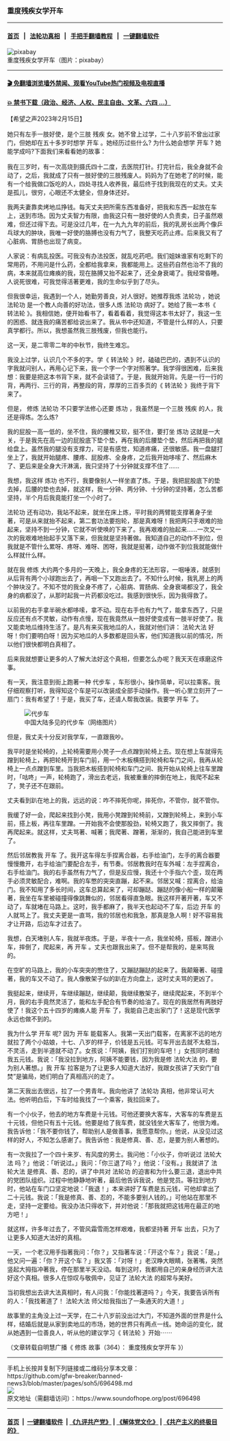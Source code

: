 ### 重度残疾女学开车
------------------------

#### [首页](https://github.com/gfw-breaker/banned-news3/blob/master/README.md) &nbsp;&nbsp;|&nbsp;&nbsp; [法轮功真相](https://github.com/begood0513/basic/blob/master/README.md)  &nbsp;&nbsp;|&nbsp;&nbsp; [手把手翻墙教程](https://github.com/gfw-breaker/guides/wiki)  &nbsp;&nbsp;|&nbsp;&nbsp; [一键翻墙软件](https://github.com/gfw-breaker/nogfw/blob/master/README.md)  



<div><img alt="pixabay" src="https://img.soundofhope.org/2023-02/avenue-7152371_1280-1676500220251.jpg"/>
<br/><figcaption class="caption">
 重度残疾女学开车（图片：pixabay）
</figcaption></div><hr/>

#### [ 🎬  免翻墙浏览墙外禁闻、观看YouTube热门视频及电视直播](https://github.com/gfw-breaker/HelloWorld)

#### [ 💥  禁书下载（政治、经济、人权、民主自由、文革、六四 ...）](https://github.com/gfw-breaker/books/blob/master/README.md)

<div><div class="Content__Wrapper sc-1bvya0-0 elmmKw article_body" data-checkusr="" itemprop="articleBody">
 <div id="post_place_1">
 </div>
 <p class="meta-top">
  <span class="meta">
   【希望之声2023年2月15日】
  </span>
 </p>
 <p class="Normal1" style="margin-top:16px;margin-bottom:16px">
  她只有左手一肢好使，是个三肢
  <ok href="/term/143588">
   残疾
  </ok>
  女。她不曾上过学，二十八岁前不曾出过家门，但她却在五十多岁时想学
  <ok href="/term/59023">
   开车
  </ok>
  。她经历过些什么? 为什么她会想学
  <ok href="/term/59023">
   开车
  </ok>
  ? 她能学成吗?下面我们来看看她的故事：
 </p>
 <p>
  我在三岁时，有一次高烧到摄氏四十二度，去医院打针。打完针后，我全身就不会动了，之后，我就成了只有一肢好使的三肢残废人。妈妈为了在她老了的时候，能有一个给我做口饭吃的人，四处寻找人收养我，最后终于找到我现在的丈夫。丈夫是孤儿，很穷，心眼还不太健全，但身体还好。
 </p>
 <p>
  我两夫妻靠卖烤地瓜挣钱。每天丈夫把所需东西准备好，把我和东西一起放在车上，送到市场。因为丈夫智力有限，由我这只有一肢好使的人负责卖，日子虽然艰难，但还过得下去。可是没过几年，在一九九九年的前后，我的乳房长出两个像乒乓球大的肿块，我唯一好使的胳膊也没有力气了，我整天吃药止疼。后来我又有了心脏病、胃肠也出现了病变。
 </p>
 <p>
  人家说：有病乱投医。可我没有办法投医，就乱吃药吧。我们姐妹谁家有吃剩下的常用药，不用问是什么药，全都给我拿来，我都能用上。这些药自然也治不了我的病，本来就高位瘫痪的我，现在胳膊又抬不起来了，还全身衰竭了。我经常昏睡。人说死很难，可我觉得活著更难，我的生命似乎到了尽头。
 </p>
 <p>
  但我很幸运，我遇到一个人，她勤劳善良，对人很好。她推荐我炼
  <ok href="/term/968">
   法轮功
  </ok>
  ，她说
  <ok href="/term/968">
   法轮功
  </ok>
  是一个教人向善的好功法，很多人炼
  <ok href="/term/968">
   法轮功
  </ok>
  病好了。她给了我一本书《
  <ok href="/term/4799">
   转法轮
  </ok>
  》。我相信她，便开始看书了，看着看着，我觉得这本书太好了，我这一生的困惑、就连我的痛苦都给说出来了。我从书中还知道，不管是什么样的人，只要真学都行。所以，我想虽然我三肢残废，但我也能行。
 </p>
 <p>
  这一天，是二零零二年的中秋节，我终生难忘。
 </p>
 <p>
  我没上过学，认识几个不多的字。学《
  <ok href="/term/4799">
   转法轮
  </ok>
  》时，磕磕巴巴的，遇到不认识的字我就问别人，再用心记下来，我一个字一个字对照著学。我学得很困难，后来我想：我要是把这本书背下来，就不会读错了。于是，我就开始背。先是一行一行的背，再两行、三行的背，再整段的背，厚厚的三百多页的《
  <ok href="/term/4799">
   转法轮
  </ok>
  》我终于背下来了。
 </p>
 <p>
  但是，
  <ok href="/term/554195">
   修炼
  </ok>
  <ok href="/term/968">
   法轮功
  </ok>
  不只要学法修心还要
  <ok href="/term/351703">
   炼功
  </ok>
  ，我虽然是一个三肢
  <ok href="/term/143588">
   残疾
  </ok>
  的人，我还是得炼。怎么炼?
 </p>
 <p>
  我的屁股一高一低的，坐不住，我的腰椎又软，挺不住，要打坐
  <ok href="/term/351703">
   炼功
  </ok>
  这就是一大关，于是我先在高一边的屁股底下垫个垫，再在我的后腰垫个垫，然后再把我的腿给盘上。虽然我的腿没有支撑力，可是有感觉，知道疼痛，还很敏感。我一盘腿打坐上了，我就开始腿疼、腰疼、屁股疼、全身疼，之后我开始哆嗦了、然后麻木了、更后来是全身大汗淋漓，我只坚持了十分钟就支撑不住了......
 </p>
 <p>
  我想，我这样
  <ok href="/term/351703">
   炼功
  </ok>
  也不行，我要像别人一样坐直了炼。于是，我把屁股底下的垫去掉，后腰的垫也去掉，就这样，我一分钟、两分钟、十分钟的坚持著，怎么苦都坚持，半个月后我竟能打坐一个小时了。
 </p>
 <p>
  <ok href="/term/968">
   法轮功
  </ok>
  还有动功，我站不起来，就坐在床上炼，平时我的两臂能支撑著身子坐著，可是从来就抬不起来，第二套功法要抱轮，那是真难呀！我把两只手艰难的抬起来，坚持不到一分钟，它就不听使唤的下来了。我再艰难的抬起来......一次又一次的我艰难地抬起手又落下来，但我就是坚持著做。我知道自己的动作不到位，但我就是不管什么累呀、疼呀、难呀、困呀，我就是挺著，动作做不到位我就能做什么样就什么样。
 </p>
 <p>
  就在我
  <ok href="/term/554195">
   修炼
  </ok>
  大约两个多月的一天晚上，我全身疼的无法形容，一咽唾液，就感到从后背有两个小球跑出去了，再咽一下又跑出去了。不知什么时候，我乳房上的两个肿块没了。不知不觉的我全身不疼了，心脏病、胃肠病、全身衰竭都没了，我全身的病都没了，从那时起我一片药都没吃过。我感到很快乐，因为我得救了。
 </p>
 <p>
  以前我的右手拿半碗水都哆嗦，拿不动。现在右手也有力气了，能拿东西了，只是反应还有点不灵敏，动作有点慢，现在我竟然从一肢好使变成有一肢半好使了。我又能卖地瓜维持生活了。是凡有来买我地瓜的人，我就对他们讲：
  <ok href="/term/8055">
   法轮大法
  </ok>
  好呀！你们要明白呀！因为买地瓜的人多数都是回头客，他们知道我以前的情况，所以他们很快都明白真相了。
 </p>
 <p>
  后来我就想要让更多的人了解大法好这个真相，但要怎么办呢？我天天在琢磨这件事。
 </p>
 <p>
  有一天，我注意到街上跑著一种
  <ok href="/term/839433">
   代步车
  </ok>
  ，车形很小，操作简单，可以拉乘客。我仔细观察打听，我得知这个车是可以改装成全部手动操作。我一听心里立刻开了一扇门：我有希望了！于是，我买了车，还请人帮我改装。我要学
  <ok href="/term/59023">
   开车
  </ok>
  了。
 </p>
 <figure class="OImage__StyledFigure-sc-1lfley0-0 jWYblU">
  <img alt="代步车" src="https://img.soundofhope.org/2023-02/28-200h21p440q7-1676500105645.jpg"/>
  <br/><figcaption>
   中国大陆多见的代步车（网络图片）
  </figcaption>
 </figure>
 <p>
  但是，我丈夫十分反对我学车，一直跟我吵。
 </p>
 <p>
  我平时是坐轮椅的，上轮椅需要用小凳子一点点蹭到轮椅上去。现在想上车就得先蹭到轮椅上，再把轮椅开到车门前，用一个木板横搭到轮椅和车门之间，我再从轮椅上一点点蹭到车里。当我把木板搭到轮椅和车门之间、我开始从轮椅上往车里蹭时，「咕咚」一声，轮椅跑了，滑出去老远，我被重重的摔倒在地上，我爬不起来了，凳子还不在跟前。
 </p>
 <p>
  丈夫看到趴在地上的我，远远的说：咋不摔死你呢，摔死你，不管你，就不管你。
 </p>
 <p>
  我缓了好一会，爬起来找到小凳，我用小凳蹭到轮椅前，又蹭到轮椅上，来到小车前，搭上板，再往车里蹭。一开始我不会使那股劲，轮椅又跑了，我又摔倒了。我再爬起来。就这样，丈夫骂著、喊著；我爬著、蹭著，渐渐的，我自己能进到车里了。
 </p>
 <p>
  然后邻居教我
  <ok href="/term/59023">
   开车
  </ok>
  了。我开这车得左手捏离合器，右手给油门，左手的离合器要慢慢撒开，右手给油门要配合左手，有节奏。邻居教我时在车外喊：左手捏离合，右手给油门。我的右手虽然有力气了，但是反应慢，我还十个手指六个歪，现在两手必须灵敏配合，难啊。我的车憋的突突直蹦，起不来。邻居又喊：捏离合，给油门。我不知用了多长时间，这车总算起来了，可却蹦跶、蹦跶的像小船一样的颠簸著，我坐在车里被碰撞得像跳舞似的，邻居看得直急眼。我这样开著开著，车又不动了，车就堵在马路上。这时，我手都麻了，我半天也起动不了车，后边
  <ok href="/term/59023">
   开车
  </ok>
  的人就骂上了。我丈夫更是一直骂，我的邻居也和我急，那真是急人啊！好不容易我才让开路，后边车才过去了。
 </p>
 <p>
  我想，白天堵别人车，我就半夜炼。于是，半夜十一点，我坐轮椅，搭板，蹭进小车，摔倒了，爬起来，再
  <ok href="/term/59023">
   开车
  </ok>
  。丈夫也跟我出来了。但不是帮我的，是来骂我的。
 </p>
 <p>
  在空旷的马路上，我的小车突突的憋住了，又蹦跶蹦跶的起来了。我颠簸著、碰撞著，我的车又不动了。我人像散架子似的趴在方向盘上，这时丈夫骂的更凶了。
 </p>
 <p>
  我挺起来，继续开，车继续蹦跶，继续颠，我继续散架子，继续爬起来，不到半个月，我的右手竟然灵活了，能和左手配合有节奏的给油了。现在的我居然有两肢好使了！我这个五十四岁的瘫痪人能
  <ok href="/term/59023">
   开车
  </ok>
  了，我能自己走出家门了！这是现代医学永远也做不到的。
 </p>
 <p>
  我为什么学
  <ok href="/term/59023">
   开车
  </ok>
  呢? 因为
  <ok href="/term/59023">
   开车
  </ok>
  能载客人。我第一天出门载客，在离家不远的地方就拉了两个小姑娘，十七、八岁的样子，价钱是五元钱。可车开出去就不太稳当，不灵活，走到半道就不动了。女孩说：「阿姨，我们打别的车吧！」女孩同时递给我五元钱。我说：「我没拉到地方，阿姨不能要钱，因为我是修
  <ok href="/term/8055">
   法轮大法
  </ok>
  的，要为别人著想。」我
  <ok href="/term/59023">
   开车
  </ok>
  拉客是为了让更多人知道大法好，我跟女孩讲了天安门“自焚”是骗局，她们明白了真相高兴的走了。
 </p>
 <p>
  第二天我出去很远，拉了一个男青年。我向他讲了
  <ok href="/term/968">
   法轮功
  </ok>
  真相，他非常认可大法。他听明白后，下车时给我找了一个乘客，我拉回来了。
 </p>
 <p>
  有一个小伙子，他去的地方车费是十元钱。可他还要换大客车，大客车的车费是五十元钱，但他只有五十元钱。他要是给了我车费，就没钱坐大客车了，他很为难。我告诉他：「我不要你钱了，帮助别人是做善事，我愿意帮你。」他说，从没见过这样的好人，不知怎么感谢了。我告诉他：我是修真、善、忍，是要为别人著想的。
 </p>
 <p>
  有一次我拉了一个四十来岁、有风度的男士。我问他：「小伙子，你听说过
  <ok href="/term/8055">
   法轮大法
  </ok>
  吗？」他说：「听说过。」我问：「你三退了吗？」他说：「没有。」我就讲了
  <ok href="/term/8055">
   法轮大法
  </ok>
  是修真、善、忍的，讲了中共对
  <ok href="/term/968">
   法轮功
  </ok>
  的迫害和为什么要三退，退出中共的党团队组织。过程中他静静地听著，最后他告诉我说，他是党员。等拉到地方时，他站在车门口坚定地说：「我退！」本来讲好了车费是五元钱，可他却拿出了二十元钱。我说：「我是修真、善、忍的，不能多要别人钱的。」可他站在那里不走，坚持一定要给。我没办法只得收下，并对他说：「那我就把这钱用在最正的地方吧！」
 </p>
 <p>
  就这样，许多年过去了，不管风霜雪雨怎样艰难，我都坚持著
  <ok href="/term/59023">
   开车
  </ok>
  出去，只为了让更多人知道大法好的真相。
 </p>
 <p>
  一天，一个老汉用手指著我问：「你？」又指著车说：「开这个车？」我说：「是。」他又问一遍：「你？开这个车？」我又答：「对呀！」老汉睁大眼睛，张著嘴，突然竖起大拇指冲著我，停在那里半天没动。每到这时，我都用自己的亲身经历讲大法好这个真相。很多人在惊叹与敬佩中，见证了
  <ok href="/term/8055">
   法轮大法
  </ok>
  的超常与美好。
 </p>
 <p>
  当初我想出去讲大法真相时，有人问我：「你能找著道吗？」今天，我要告诉所有的人：「我找著道了！
  <ok href="/term/8055">
   法轮大法
  </ok>
  师父给我指出了一条通天的大道！」
 </p>
 <p>
  故事里的主角没上过一天学，在二十八岁前没出过大门，不知道外面的世界是什么样，结婚后就是从家到卖地瓜的市场，她的世界只有两点一线。她命运的变化，就从她遇到一位善良人，听从他的建议学习《
  <ok href="/term/4799">
   转法轮
  </ok>
  》开始⋯⋯
 </p>
 <p>
  （文章转载自明慧广播《
  <ok href="/term/554195">
   修炼
  </ok>
  故事（364）：
  <ok href="https://www.mhradio.org/showprogram/15630.html">
   重度残疾女学开车
  </ok>
  》）
 </p>
</div>
</div>
<hr/>
手机上长按并复制下列链接或二维码分享本文章：<br/>
https://github.com/gfw-breaker/banned-news3/blob/master/pages/soh5/696498.md <br/>
<a href='https://github.com/gfw-breaker/banned-news3/blob/master/pages/soh5/696498.md'><img src='https://github.com/gfw-breaker/banned-news3/blob/master/pages/soh5/696498.md.png'/></a> <br/>
原文地址（需翻墙访问）：https://www.soundofhope.org/post/696498


------------------------
#### [首页](https://github.com/gfw-breaker/banned-news3/blob/master/README.md) &nbsp;|&nbsp; [一键翻墙软件](https://github.com/gfw-breaker/nogfw/blob/master/README.md) &nbsp;| [《九评共产党》](https://github.com/gfw-breaker/9ping.md/blob/master/README.md#九评之一评共产党是什么) | [《解体党文化》](https://github.com/gfw-breaker/jtdwh.md/blob/master/README.md) | [《共产主义的终极目的》](https://github.com/gfw-breaker/gczydzjmd.md/blob/master/README.md)


<img src='http://gfw-breaker.win/banned-news3/pages/soh5/696498.md' width='0px' height='0px'/>